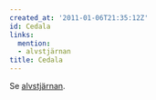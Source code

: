 ```yaml
---
created_at: '2011-01-06T21:35:12Z'
id: Cedala
links:
  mention:
  - alvstjärnan
title: Cedala
---
```


Se [alvstjärnan].

  [alvstjärnan]: alvstjärnan
